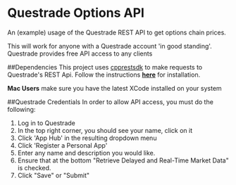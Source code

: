 # Questrade Options API
An (example) usage of the Questrade REST API to get options chain prices.

This will work for anyone with a Questrade account 'in good standing'. 
Questrade provides free API access to any clients

##Dependencies
This project uses [cpprestsdk](https://github.com/microsoft/cpprestsdk) to make requests to Questrade's REST Api. Follow the instructions **[here](https://github.com/Microsoft/cpprestsdk/wiki/Getting-Started-Tutorial)** for installation.

**Mac Users** make sure you have the latest XCode installed on your system

##Questrade Credentials
In order to allow API access, you must do the following:

1. Log in to Questrade
2. In the top right corner, you should see your name, click on it
3. Click 'App Hub' in the resulting dropdown menu
4. Click 'Register a Personal App'
5. Enter any name and description you would like.
6. Ensure that at the bottom "Retrieve Delayed and Real-Time Market Data" is checked.
7. Click "Save" or "Submit"
